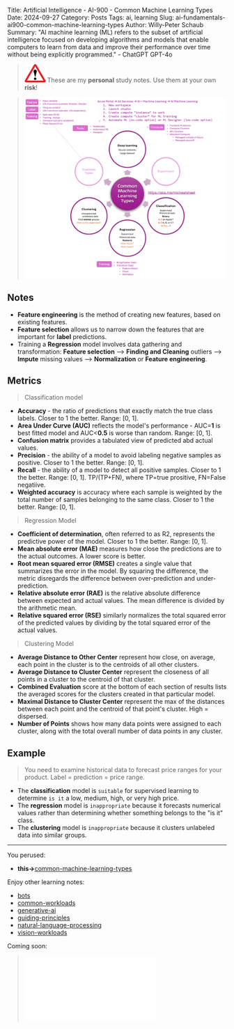 Title: Artificial Intelligence - AI-900 - Common Machine Learning Types
Date: 2024-09-27
Category: Posts 
Tags: ai, learning
Slug: ai-fundamentals-ai900-common-machine-learning-types
Author: Willy-Peter Schaub
Summary: "AI machine learning (ML) refers to the subset of artificial intelligence focused on developing algorithms and models that enable computers to learn from data and improve their performance over time without being explicitly programmed." - ChatGPT GPT-4o

>
>![alert](../images/alert-tiny.png)
>These are my **personal** study notes. Use them at your own **risk**!

> ![common-machine-learning-types](../images/ai-fundamentals-ai900-common-machine-learning-types.png) 

## Notes

- **Feature engineering** is the method of creating new features, based on existing features.
- **Feature selection** allows us to narrow down the features that are important for **label** predictions.
- Training a **Regression** model involves data gathering and transformation: **Feature selection** --> **Finding and Cleaning** outliers --> **Impute** missing values --> **Normalization** or **Feature engineering**.

## Metrics

>
> Classification model
>

- **Accuracy** - the ratio of predictions that exactly match the true class labels. Closer to 1 the better. Range: [0, 1].
- **Area Under Curve (AUC)** reflects the model's performance - AUC=**1** is best fitted model and AUC<**0.5** is worse than random. Range: [0, 1].
- **Confusion matrix** provides a tabulated view of predicted abd actual values.
- **Precision** - the ability of a model to avoid labeling negative samples as positive. Closer to 1 the better. Range: [0, 1].
- **Recall** - the ability of a model to detect all positive samples. Closer to 1 the better. Range: [0, 1]. TP/(TP+FN), where TP=true prositive, FN=False negatiive.
- **Weighted accuracy** is accuracy where each sample is weighted by the total number of samples belonging to the same class. Closer to 1 the better. Range: [0, 1].

>
> Regression Model
>

- **Coefficient of determination**, often referred to as R2, represents the predictive power of the model. Closer to 1 the better. Range: [0, 1].
- **Mean absolute error (MAE)** measures how close the predictions are to the actual outcomes. A lower score is better.
- **Root mean squared error (RMSE)** creates a single value that summarizes the error in the model. By squaring the difference, the metric disregards the difference between over-prediction and under-prediction.
- **Relative absolute error (RAE)** is the relative absolute difference between expected and actual values. The mean difference is divided by the arithmetic mean.
- **Relative squared error (RSE)** similarly normalizes the total squared error of the predicted values by dividing by the total squared error of the actual values.

>
> Clustering Model
>

- **Average Distance to Other Center** represent how close, on average, each point in the cluster is to the centroids of all other clusters.
- **Average Distance to Cluster Center** represent the closeness of all points in a cluster to the centroid of that cluster.
- **Combined Evaluation** score at the bottom of each section of results lists the averaged scores for the clusters created in that particular model.
- **Maximal Distance to Cluster Center** represent the max of the distances between each point and the centroid of that point's cluster. High = dispersed.
- **Number of Points** shows how many data points were assigned to each cluster, along with the total overall number of data points in any cluster.

## Example

>
> You need to examine historical data to forecast price ranges for your product. Label = prediction = price range.
>

- The **classification** model is ``suitable`` for supervised learning to determine ``is it`` a low, medium, high, or very high price.
- The **regression** model is ``inappropriate`` because it forecasts numerical values rather than determining whether something belongs to the "is it" class.
- The **clustering** model is ``inappropriate`` because it clusters unlabeled data into similar groups.

---

You perused:

- **this->**[common-machine-learning-types](/ai-fundamentals-ai900-common-machine-learning-types.html) 

Enjoy other learning notes:

- [bots](/ai-fundamentals-ai900-bots.html)
- [common-workloads](/ai-fundamentals-ai900-common-workloads.html)
- [generative-ai](/ai-fundamentals-ai900-generative-ai.html)
- [guiding-principles](/ai-fundamentals-ai900-guiding-principles.html)
- [natural-language-processing](/ai-fundamentals-ai900-natural-language-processing.html)
- [vision-workloads](/ai-fundamentals-ai900-vision-workloads.html)

Coming soon:

> ![ai-900 poster](../images/ai-fundamentals-ai900-poster.html)

